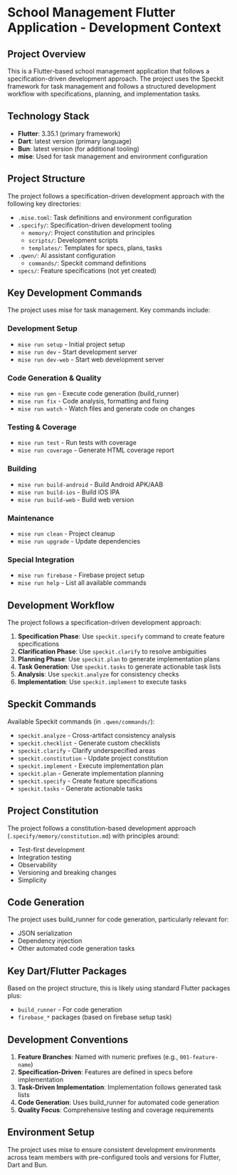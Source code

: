# School Management Flutter Application - Development Context

## Project Overview

This is a Flutter-based school management application that follows a specification-driven development approach. The project uses the Speckit framework for task management and follows a structured development workflow with specifications, planning, and implementation tasks.

## Technology Stack

- **Flutter**: 3.35.1 (primary framework)
- **Dart**: latest version (primary language)
- **Bun**: latest version (for additional tooling)
- **mise**: Used for task management and environment configuration

## Project Structure

The project follows a specification-driven development approach with the following key directories:

- `.mise.toml`: Task definitions and environment configuration
- `.specify/`: Specification-driven development tooling
  - `memory/`: Project constitution and principles
  - `scripts/`: Development scripts
  - `templates/`: Templates for specs, plans, tasks
- `.qwen/`: AI assistant configuration
  - `commands/`: Speckit command definitions
- `specs/`: Feature specifications (not yet created)

## Key Development Commands

The project uses mise for task management. Key commands include:

### Development Setup
- `mise run setup` - Initial project setup
- `mise run dev` - Start development server
- `mise run dev-web` - Start web development server

### Code Generation & Quality
- `mise run gen` - Execute code generation (build_runner)
- `mise run fix` - Code analysis, formatting and fixing
- `mise run watch` - Watch files and generate code on changes

### Testing & Coverage
- `mise run test` - Run tests with coverage
- `mise run coverage` - Generate HTML coverage report

### Building
- `mise run build-android` - Build Android APK/AAB
- `mise run build-ios` - Build iOS IPA
- `mise run build-web` - Build web version

### Maintenance
- `mise run clean` - Project cleanup
- `mise run upgrade` - Update dependencies

### Special Integration
- `mise run firebase` - Firebase project setup
- `mise run help` - List all available commands

## Development Workflow

The project follows a specification-driven development approach:

1. **Specification Phase**: Use `speckit.specify` command to create feature specifications
2. **Clarification Phase**: Use `speckit.clarify` to resolve ambiguities
3. **Planning Phase**: Use `speckit.plan` to generate implementation plans
4. **Task Generation**: Use `speckit.tasks` to generate actionable task lists
5. **Analysis**: Use `speckit.analyze` for consistency checks
6. **Implementation**: Use `speckit.implement` to execute tasks

## Speckit Commands

Available Speckit commands (in `.qwen/commands/`):
- `speckit.analyze` - Cross-artifact consistency analysis
- `speckit.checklist` - Generate custom checklists
- `speckit.clarify` - Clarify underspecified areas
- `speckit.constitution` - Update project constitution
- `speckit.implement` - Execute implementation plan
- `speckit.plan` - Generate implementation planning
- `speckit.specify` - Create feature specifications
- `speckit.tasks` - Generate actionable tasks

## Project Constitution

The project follows a constitution-based development approach (`.specify/memory/constitution.md`) with principles around:
- Test-first development
- Integration testing
- Observability
- Versioning and breaking changes
- Simplicity

## Code Generation

The project uses build_runner for code generation, particularly relevant for:
- JSON serialization
- Dependency injection
- Other automated code generation tasks

## Key Dart/Flutter Packages

Based on the project structure, this is likely using standard Flutter packages plus:
- `build_runner` - For code generation
- `firebase_*` packages (based on firebase setup task)

## Development Conventions

1. **Feature Branches**: Named with numeric prefixes (e.g., `001-feature-name`)
2. **Specification-Driven**: Features are defined in specs before implementation
3. **Task-Driven Implementation**: Implementation follows generated task lists
4. **Code Generation**: Uses build_runner for automated code generation
5. **Quality Focus**: Comprehensive testing and coverage requirements

## Environment Setup

The project uses mise to ensure consistent development environments across team members with pre-configured tools and versions for Flutter, Dart and Bun.
